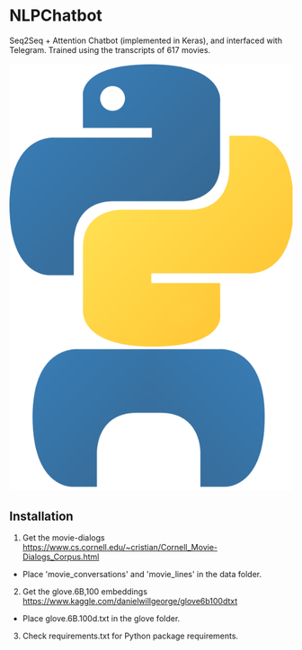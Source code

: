 # NLPChatbot
Seq2Seq + Attention Chatbot (implemented in Keras), and interfaced with Telegram.
Trained using the transcripts of 617 movies.
<br><br>
![Chatbot](/resources/logo.png )

## Installation
1. Get the movie-dialogs https://www.cs.cornell.edu/~cristian/Cornell_Movie-Dialogs_Corpus.html
- Place 'movie_conversations' and 'movie_lines' in the data folder.
2. Get the glove.6B,100 embeddings https://www.kaggle.com/danielwillgeorge/glove6b100dtxt
- Place glove.6B.100d.txt in the glove folder.
3. Check requirements.txt for Python package requirements.

